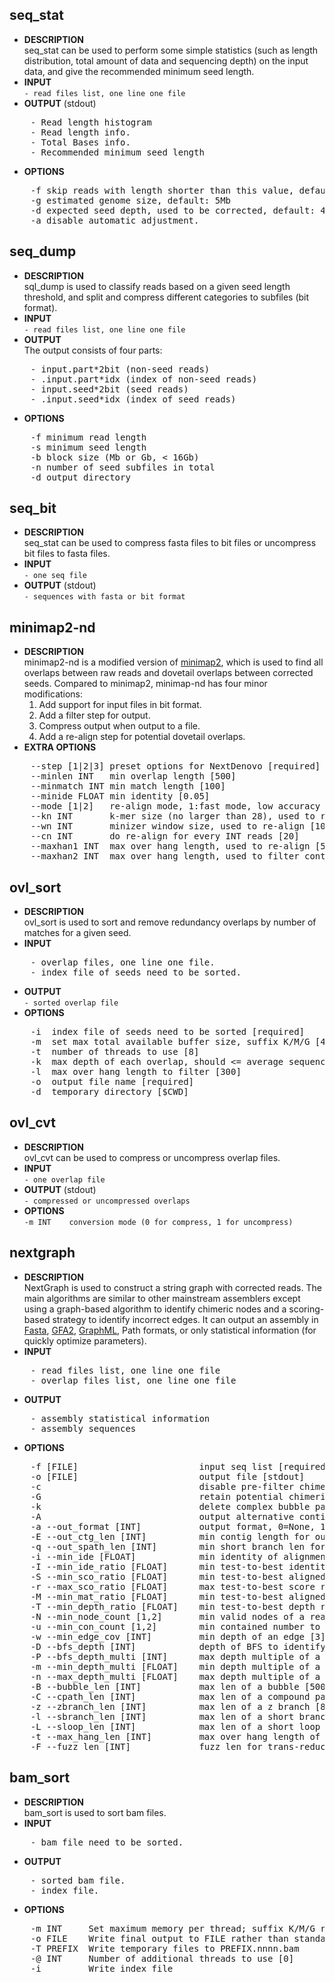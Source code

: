 ## seq_stat
* **DESCRIPTION**    
seq_stat can be used to perform some simple statistics (such as length distribution, total amount of data and sequencing depth) on the input data, and give the recommended minimum seed length.  
* **INPUT**  
    `- read files list, one line one file`  
* **OUTPUT** (stdout)
<pre>
    - Read length histogram
    - Read length info.
    - Total Bases info.
    - Recommended minimum seed length
</pre>
* **OPTIONS**
<pre>
    -f skip reads with length shorter than this value, default 1kb
    -g estimated genome size, default: 5Mb
    -d expected seed depth, used to be corrected, default: 45
    -a disable automatic adjustment.
</pre>

## seq_dump  
* **DESCRIPTION**   
sql_dump is used to classify reads based on a given seed length threshold, and split and compress different categories to subfiles (bit format).    
* **INPUT**  
    `- read files list, one line one file`  
* **OUTPUT**   
The output consists of four parts:
<pre>
    - input.part*2bit (non-seed reads)
    - .input.part*idx (index of non-seed reads)
    - input.seed*2bit (seed reads)
    - .input.seed*idx (index of seed reads)
</pre>
* **OPTIONS**
<pre>
    -f minimum read length
    -s minimum seed length
    -b block size (Mb or Gb, < 16Gb)
    -n number of seed subfiles in total
    -d output directory
</pre>

## seq_bit
* **DESCRIPTION**  
seq_stat can be used to compress fasta files to bit files or uncompress bit files to fasta files. 
* **INPUT**   
    `- one seq file`  
* **OUTPUT** (stdout)  
    `- sequences with fasta or bit format`  

## minimap2-nd
* **DESCRIPTION**  
minimap2-nd is a modified version of [minimap2](https://github.com/lh3/minimap2), which is used to find all overlaps between raw reads and dovetail overlaps between corrected seeds. Compared to minimap2, minimap-nd has four minor modifications: 
    1. Add support for input files in bit format.
    2. Add a filter step for output.
    3. Compress output when output to a file.
    4. Add a re-align step for potential dovetail overlaps.
* **EXTRA OPTIONS**  
<pre>
    --step [1|2|3] preset options for NextDenovo [required]
    --minlen INT   min overlap length [500]
    --minmatch INT min match length [100]
    --minide FLOAT min identity [0.05]
    --mode [1|2]   re-align mode, 1:fast mode, low accuracy 2:slow mode, high accuracy [2]
    --kn INT       k-mer size (no larger than 28), used to re-align [17]
    --wn INT       minizer window size, used to re-align [10]
    --cn INT       do re-align for every INT reads [20]
    --maxhan1 INT  max over hang length, used to re-align [5000]
    --maxhan2 INT  max over hang length, used to filter contained reads [500]
</pre>

## ovl_sort
* **DESCRIPTION**    
ovl_sort is used to sort and remove redundancy overlaps by number of matches for a given seed.
* **INPUT** 
<pre>
    - overlap files, one line one file. 
    - index file of seeds need to be sorted.
</pre>
* **OUTPUT**   
    `- sorted overlap file`
* **OPTIONS**   
<pre>
    -i  index file of seeds need to be sorted [required]
    -m  set max total available buffer size, suffix K/M/G [40G]
    -t  number of threads to use [8]
    -k  max depth of each overlap, should <= average sequencing depth [40]
    -l  max over hang length to filter [300]
    -o  output file name [required]
    -d  temporary directory [$CWD]
</pre>

## ovl_cvt
* **DESCRIPTION**    
ovl_cvt can be used to compress or uncompress overlap files.
* **INPUT**    
    `- one overlap file`
* **OUTPUT** (stdout)  
    `- compressed or uncompressed overlaps`
* **OPTIONS**   
    `-m INT    conversion mode (0 for compress, 1 for uncompress)`

## nextgraph
* **DESCRIPTION**  
NextGraph is used to construct a string graph with corrected reads. The main algorithms are similar to other mainstream assemblers except using a graph-based algorithm to identify chimeric nodes and a scoring-based strategy to identify incorrect edges. It can output an assembly in [Fasta](https://en.wikipedia.org/wiki/FASTA_format), [GFA2](https://github.com/GFA-spec/GFA-spec/blob/master/GFA2.md), [GraphML](https://en.wikipedia.org/wiki/GraphML), Path formats, or only statistical information (for quickly optimize parameters). 
* **INPUT** 
<pre>
    - read files list, one line one file
    - overlap files list, one line one file
</pre> 
* **OUTPUT**
<pre>
    - assembly statistical information
    - assembly sequences
</pre>
* **OPTIONS**  
<pre>
    -f [FILE]                       input seq list [required]
    -o [FILE]                       output file [stdout]
    -c                              disable pre-filter chimeric reads 
    -G                              retain potential chimeric edges 
    -k                              delete complex bubble paths 
    -A                              output alternative contigs 
    -a --out_format [INT]           output format, 0=None, 1=fasta, 2=graphml, 3=gfa2, 4=path [1]
    -E --out_ctg_len [INT]          min contig length for output [1000]
    -q --out_spath_len [INT]        min short branch len for output, 0=disable [0]
    -i --min_ide [FLOAT]            min identity of alignments [0.10]
    -I --min_ide_ratio [FLOAT]      min test-to-best identity ratio [0.70]
    -S --min_sco_ratio [FLOAT]      min test-to-best aligned length ratio [0.40]
    -r --max_sco_ratio [FLOAT]      max test-to-best score ratio of a low quality edge [0.50]
    -M --min_mat_ratio [FLOAT]      min test-to-best aligned matches ratio [0.90]
    -T --min_depth_ratio [FLOAT]    min test-to-best depth ratio of an edge [0.60]
    -N --min_node_count [1,2]       min valid nodes of a read [2]
    -u --min_con_count [1,2]        min contained number to filter contained reads [2]
    -w --min_edge_cov [INT]         min depth of an edge [3]
    -D --bfs_depth [INT]            depth of BFS to identify chimeric nodes [2]
    -P --bfs_depth_multi [INT]      max depth multiple of a node for BFS [2]
    -m --min_depth_multi [FLOAT]    min depth multiple of a repeat node [1.50]
    -n --max_depth_multi [FLOAT]    max depth multiple of a node [2000.00]
    -B --bubble_len [INT]           max len of a bubble [500]
    -C --cpath_len [INT]            max len of a compound path [20]
    -z --zbranch_len [INT]          max len of a z branch [8]
    -l --sbranch_len [INT]          max len of a short branch [15]
    -L --sloop_len [INT]            max len of a short loop [10]
    -t --max_hang_len [INT]         max over hang length of dovetails [500]
    -F --fuzz_len [INT]             fuzz len for trans-reduction [1000]
</pre>

## bam_sort
* **DESCRIPTION**    
bam_sort is used to sort bam files.
* **INPUT** 
<pre>
    - bam file need to be sorted.
</pre>
* **OUTPUT**   
<pre>
    - sorted bam file.
    - index file.
</pre>
* **OPTIONS**   
<pre>
    -m INT     Set maximum memory per thread; suffix K/M/G recognized [1024M]
    -o FILE    Write final output to FILE rather than standard output
    -T PREFIX  Write temporary files to PREFIX.nnnn.bam
    -@ INT     Number of additional threads to use [0]
    -i         Write index file
</pre>
